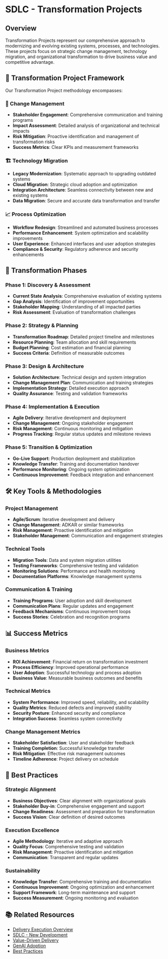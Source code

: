 # SDLC - Transformation Projects

## Overview

Transformation Projects represent our comprehensive approach to modernizing and evolving existing systems, processes, and technologies. These projects focus on strategic change management, technology migration, and organizational transformation to drive business value and competitive advantage.

## 🎯 Transformation Project Framework

Our Transformation Project methodology encompasses:

### **🔄 Change Management**
- **Stakeholder Engagement**: Comprehensive communication and training programs
- **Impact Assessment**: Detailed analysis of organizational and technical impacts
- **Risk Mitigation**: Proactive identification and management of transformation risks
- **Success Metrics**: Clear KPIs and measurement frameworks

### **🏗️ Technology Migration**
- **Legacy Modernization**: Systematic approach to upgrading outdated systems
- **Cloud Migration**: Strategic cloud adoption and optimization
- **Integration Architecture**: Seamless connectivity between new and existing systems
- **Data Migration**: Secure and accurate data transformation and transfer

### **📈 Process Optimization**
- **Workflow Redesign**: Streamlined and automated business processes
- **Performance Enhancement**: System optimization and scalability improvements
- **User Experience**: Enhanced interfaces and user adoption strategies
- **Compliance & Security**: Regulatory adherence and security enhancements

## 🚀 Transformation Phases

### **Phase 1: Discovery & Assessment**
- **Current State Analysis**: Comprehensive evaluation of existing systems
- **Gap Analysis**: Identification of improvement opportunities
- **Stakeholder Mapping**: Understanding of all impacted parties
- **Risk Assessment**: Evaluation of transformation challenges

### **Phase 2: Strategy & Planning**
- **Transformation Roadmap**: Detailed project timeline and milestones
- **Resource Planning**: Team allocation and skill requirements
- **Budget Planning**: Cost estimation and financial planning
- **Success Criteria**: Definition of measurable outcomes

### **Phase 3: Design & Architecture**
- **Solution Architecture**: Technical design and system integration
- **Change Management Plan**: Communication and training strategies
- **Implementation Strategy**: Detailed execution approach
- **Quality Assurance**: Testing and validation frameworks

### **Phase 4: Implementation & Execution**
- **Agile Delivery**: Iterative development and deployment
- **Change Management**: Ongoing stakeholder engagement
- **Risk Management**: Continuous monitoring and mitigation
- **Progress Tracking**: Regular status updates and milestone reviews

### **Phase 5: Transition & Optimization**
- **Go-Live Support**: Production deployment and stabilization
- **Knowledge Transfer**: Training and documentation handover
- **Performance Monitoring**: Ongoing system optimization
- **Continuous Improvement**: Feedback integration and enhancement

## 🛠️ Key Tools & Methodologies

### **Project Management**
- **Agile/Scrum**: Iterative development and delivery
- **Change Management**: ADKAR or similar frameworks
- **Risk Management**: Proactive identification and mitigation
- **Stakeholder Management**: Communication and engagement strategies

### **Technical Tools**
- **Migration Tools**: Data and system migration utilities
- **Testing Frameworks**: Comprehensive testing and validation
- **Monitoring Solutions**: Performance and health monitoring
- **Documentation Platforms**: Knowledge management systems

### **Communication & Training**
- **Training Programs**: User adoption and skill development
- **Communication Plans**: Regular updates and engagement
- **Feedback Mechanisms**: Continuous improvement loops
- **Success Stories**: Celebration and recognition programs

## 📊 Success Metrics

### **Business Metrics**
- **ROI Achievement**: Financial return on transformation investment
- **Process Efficiency**: Improved operational performance
- **User Adoption**: Successful technology and process adoption
- **Business Value**: Measurable business outcomes and benefits

### **Technical Metrics**
- **System Performance**: Improved speed, reliability, and scalability
- **Quality Metrics**: Reduced defects and improved stability
- **Security Posture**: Enhanced security and compliance
- **Integration Success**: Seamless system connectivity

### **Change Management Metrics**
- **Stakeholder Satisfaction**: User and stakeholder feedback
- **Training Completion**: Successful knowledge transfer
- **Risk Mitigation**: Effective risk management outcomes
- **Timeline Adherence**: Project delivery on schedule

## 🎯 Best Practices

### **Strategic Alignment**
- **Business Objectives**: Clear alignment with organizational goals
- **Stakeholder Buy-in**: Comprehensive engagement and support
- **Change Readiness**: Assessment and preparation for transformation
- **Success Vision**: Clear definition of desired outcomes

### **Execution Excellence**
- **Agile Methodology**: Iterative and adaptive approach
- **Quality Focus**: Comprehensive testing and validation
- **Risk Management**: Proactive identification and mitigation
- **Communication**: Transparent and regular updates

### **Sustainability**
- **Knowledge Transfer**: Comprehensive training and documentation
- **Continuous Improvement**: Ongoing optimization and enhancement
- **Support Framework**: Long-term maintenance and support
- **Success Measurement**: Ongoing monitoring and evaluation

## 📚 Related Resources

- [Delivery Execution Overview](../index.md)
- [SDLC - New Development](../sdlc-new-development/index.md)
- [Value-Driven Delivery](../../value-driven-delivery/index.md)
- [GenAI Adoption](../../genai-adoption/index.md)
- [Best Practices](../../../best-practices/index.md)
